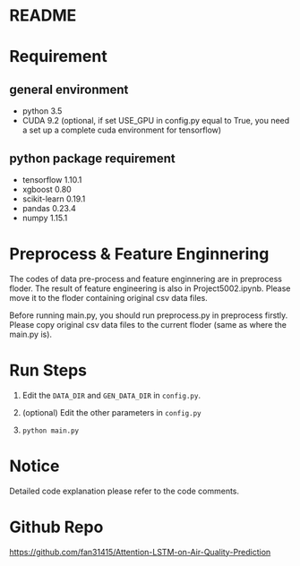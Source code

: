 # README

# Requirement

## general environment

* python 3.5
* CUDA 9.2 (optional, if set USE_GPU in config.py equal to True, you need a set up a complete cuda environment for tensorflow)


## python package requirement
* tensorflow 1.10.1
* xgboost 0.80
* scikit-learn 0.19.1
* pandas  0.23.4
* numpy  1.15.1

# Preprocess & Feature Enginnering
The codes of data pre-process and feature enginnering are in preprocess floder.
The result of feature engineering is also in Project5002.ipynb. Please move it to the floder containing original csv data files.

Before running main.py, you should run preprocess.py in preprocess firstly. Please copy original csv data files to the current floder (same as where the main.py is).




# Run Steps
1. Edit the `DATA_DIR` and `GEN_DATA_DIR` in `config.py`. 

2. (optional) Edit the other parameters in `config.py`

3. `python main.py`


# Notice
Detailed code explanation please refer to the code comments. 

# Github Repo
https://github.com/fan31415/Attention-LSTM-on-Air-Quality-Prediction

